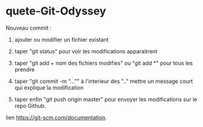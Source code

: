 # quete-Git-Odyssey

Nouveau commit :

1) ajouter ou modifier un fichier existant

2) taper "git status" pour voir les modifications apparaitrent

3) taper "git add + nom des fichiers modifies" ou "git add *" pour tous les prendre

4) taper "git commit -m "..."" à l'interieur des ".." mettre un message court qui explique la modification

5) taper enfin "git push origin master" pour envoyer les modifications sur le repo Github.

lien https://git-scm.com/documentation.